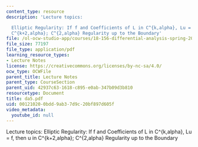 ```yaml
---
content_type: resource
description: 'Lecture topics:

  Elliptic Regularity: If f and Coefficients of L in C^{k,alpha}, Lu = f, then u in
  C^{k+2,alpha}; C^{2,alpha} Regularity up to the Boundary'
file: /ol-ocw-studio-app/courses/18-156-differential-analysis-spring-2004/001210200bdd9ab37d9c20bf897d605f_da5.pdf
file_size: 77197
file_type: application/pdf
learning_resource_types:
- Lecture Notes
license: https://creativecommons.org/licenses/by-nc-sa/4.0/
ocw_type: OCWFile
parent_title: Lecture Notes
parent_type: CourseSection
parent_uid: 42937c63-1618-c895-e0ab-347b09d3b810
resourcetype: Document
title: da5.pdf
uid: 00121020-0bdd-9ab3-7d9c-20bf897d605f
video_metadata:
  youtube_id: null
---
```

Lecture topics:
Elliptic Regularity: If f and Coefficients of L in C^{k,alpha}, Lu = f, then u in C^{k+2,alpha}; C^{2,alpha} Regularity up to the Boundary